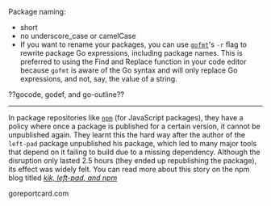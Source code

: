 
Package naming:

- short
- no underscore_case or camelCase
- If you want to rename your packages, you can use [`gofmt`](https://golang.org/cmd/gofmt/)'s `-r` flag to rewrite package Go expressions, including package names. This is preferred to using the Find and Replace function in your code editor because `gofmt` is aware of the Go syntax and will only replace Go expressions, and not, say, the value of a string.

??gocode, godef, and go-outline??


---


In package repositories like [`npm`](https://www.npmjs.com/) (for JavaScript packages), they have a policy where once a package is published for a certain version, it cannot be unpublished again. They learnt this the hard way after the author of the `left-pad` package unpublished his package, which led to many major tools that depend on it failing to build due to a missing dependency. Although the disruption only lasted 2.5 hours (they ended up republishing the package), its effect was widely felt. You can read more about this story on the npm blog titled _[kik, left-pad, and npm](https://blog.npmjs.org/post/141577284765/kik-left-pad-and-npm)_


goreportcard.com
